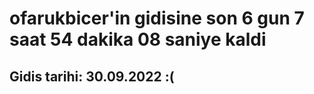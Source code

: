 # ofarukbicer'in gidisine son 6 gun 7 saat 54 dakika 08 saniye kaldi

## Gidis tarihi: 30.09.2022 :(